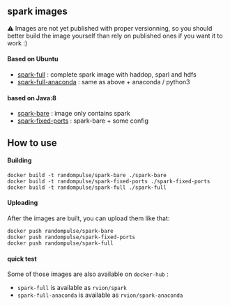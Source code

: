 ## spark images

:warning: Images are not yet published with proper versionning, so you should
better build the image yourself than rely on published ones if you want it to work :)

#### Based on Ubuntu

 - [spark-full](/docker-images/spark-full/Dockerfile) : complete spark image with haddop, sparl and hdfs
 - [spark-full-anaconda](/docker-images/spark-full-anaconda/Dockerfile) : same as above + anaconda / python3

#### based on Java:8

 - [spark-bare](/docker-images/spark-bare/Dockerfile) : image only contains spark
 - [spark-fixed-ports](/docker-images/spark-fixed-ports/Dockerfile) : spark-bare + some config

## How to use

#### Building

```shell
docker build -t randompulse/spark-bare ./spark-bare
docker build -t randompulse/spark-fixed-ports ./spark-fixed-ports
docker build -t randompulse/spark-full ./spark-full
```

#### Uploading

After the images are built, you can upload them like that:

```shell
docker push randompulse/spark-bare
docker push randompulse/spark-fixed-ports
docker push randompulse/spark-full
```

#### quick test

Some of those images are also available on `docker-hub` :

  - `spark-full` is available as `rvion/spark`
  - `spark-full-anaconda` is available as `rvion/spark-anaconda`